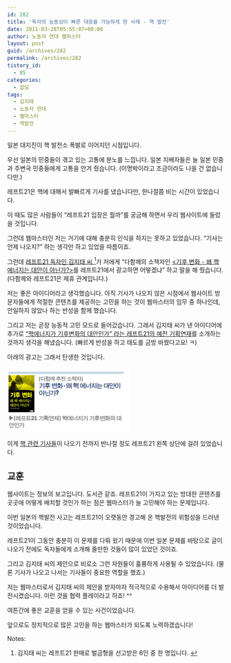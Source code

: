 ```yaml
---
id: 282
title: '독자의 능동성이 빠른 대응을 가능하게 한 사례 - 핵 발전'
date: 2011-03-28T05:55:07+00:00
author: 노동자 연대 웹마스터
layout: post
guid: /archives/282
permalink: /archives/282
tistory_id:
  - 85
categories:
  - 잡담
tags:
  - 김지태
  - 노동자 연대
  - 웹마스터
  - 핵발전
---
```

일본 대지진이 핵 발전소 폭발로 이어지던 시점입니다.

우선 일본의 민중들이 겪고 있는 고통에 분노를 느낍니다. 일본 지배자들은 늘 일본 민중과 주변국 민중들에게 고통을 안겨 줬습니다. (이명박이라고 조금이라도 나을 건 없습니다만.)

레프트21은 핵에 대해서 발빠르게 기사를 냈습니다만, 한나절쯤 비는 시간이 있었습니다.

이 때도 많은 사람들이 “레프트21 입장은 뭘까”를 궁금해 하면서 우리 웹사이트에 들렀을 것입니다.

그런데 웹마스터인 저는 거기에 대해 충분히 인식을 하지는 못하고 있었습니다. “기사는 언제 나오지?” 하는 생각만 하고 있었을 따름이죠.

그런데 <a href="http://wspaper.org/article/8423" target="_self" title="[http://wspaper.org/article/8423]로 이동합니다.">레프트21 독자인 김지태 씨 <a class="simple-footnote" title="김지태 씨는 레프트21 판매로 벌금형을 선고받은 6인 중 한 명입니다." id="return-note-282-1" href="#note-282-1"><sup>1</sup></a></a>가 저에게 “다함께의 소책자인 <a href="http://www.alltogether.or.kr/4_book/book_1_view.jsp?no=15" target="_self" title="[http://www.alltogether.or.kr/4_book/book_1_view.jsp?no=15]로 이동합니다."><기후 변화 - 왜 핵 에너지는 대안이 아닌가?></a>를 레프트21에서 광고하면 어떻겠냐” 하고 말을 해 줬습니다. (다함께와 레프트21은 제휴 관계입니다.)

저는 좋은 아이디어라고 생각했습니다. 아직 기사가 나오지 않은 시점에서 웹사이트 방문자들에게 적절한 콘텐츠를 제공하는 고민을 하는 것이 웹마스터의 임무 중 하나인데, 안일하지 않았나 하는 반성을 함께 했습니다.

그리고 저는 곧장 능동적 고민 모드로 들어갔습니다. 그래서 김지태 씨가 낸 아이디어에 추가로 <a href="http://wspaper.org/2_news_serial.php?serial_no=10" target="_self" title="[http://wspaper.org/2_news_serial.php?serial_no=10]로 이동합니다." class="broken_link">“핵에너지가 기후변화의 대안인가” 라는 레프트21의 예전 기획연재</a>를 소개하는 것까지 생각을 해냈습니다. (빠르게 반성을 하고 태도를 금방 바꿨다고요! ㅋ)

아래의 광고는 그래서 탄생한 것입니다.

<img src="/wp-content/uploads/1/cfile3.uf.113B8C4E4D9021B12F2C23.png" class="aligncenter" width="283" height="150" alt="" filename="핵 소책자와 기획연재 광고.png" filemime="image/jpeg" />

이게 <a href="http://wspaper.org/6_issue.php?issue_no=91" target="_self" title="[http://wspaper.org/6_issue.php?issue_no=91]로 이동합니다.">핵 관련 기사들</a>이 나오기 전까지 반나절 정도 레프트21 왼쪽 상단에 걸려 있었습니다.

## 교훈

웹사이트는 정보의 보고입니다. 도서관 같죠. 레프트21이 가지고 있는 방대한 콘텐츠를 곳곳에 어떻게 배치할 것인가 하는 점은 웹마스터가 늘 고민해야 하는 문제입니다.

이번 일본의 핵발전 사고는 레프트21이 오랫동안 경고해 온 핵발전의 위험성을 드러낸 것이었습니다.

레프트21이 그동안 충분히 이 문제를 다뤄 왔기 때문에 이번 일본 문제를 바탕으로 글이 나오기 전에도 독자들에게 소개해 줄만한 것들이 많이 있었던 것이죠.

그리고 김지태 씨의 제안으로 비로소 그런 자원들이 훌륭하게 사용될 수 있었습니다. (물론 기사가 나오고 나서는 기사들이 중요한 역할을 했죠.)

저는 웹마스터로서 김지태 씨의 제안을 받자마자 적극적으로 수용해서 아이디어를 더 발전시켰습니다. 이런 것을 협력 플레이라고 하죠! ^^

여튼간에 좋은 교훈을 얻을 수 있는 사건이었습니다.

앞으로도 정치적으로 많은 고민을 하는 웹마스터가 되도록 노력하겠습니다!

<div class="simple-footnotes">
  <p class="notes">
    Notes:
  </p>
  
  <ol>
    <li id="note-282-1">
      김지태 씨는 레프트21 판매로 벌금형을 선고받은 6인 중 한 명입니다. <a href="#return-note-282-1">&#8617;</a>
    </li>
  </ol>
</div>